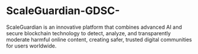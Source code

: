 # ScaleGuardian-GDSC-
ScaleGuardian is an innovative platform that combines advanced AI and secure blockchain technology to detect, analyze, and transparently moderate harmful online content, creating safer, trusted digital communities for users worldwide.
